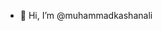 - 👋 Hi, I’m @muhammadkashanali
  
<!---
muhammadkashanali/muhammadkashanali is a ✨ special ✨ repository because its `README.md` (this file) appears on your GitHub profile.
You can click the Preview link to take a look at your changes.
--->
